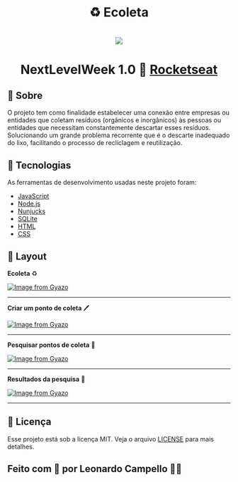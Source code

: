 # <center> ♻️ Ecoleta </center>

<h1 align="center">
    <img src="https://i.gyazo.com/601e409ab7165ba0c90403556c4408c8.gif">
</h1>

# <center> NextLevelWeek 1.0 🚀 [Rocketseat](https://rocketseat.com.br/) </center>

## 📑 Sobre 

O projeto tem como finalidade estabelecer uma conexão entre empresas ou entidades que coletam resíduos (orgânicos e inorgânicos) às pessoas ou entidades que necessitam constantemente descartar esses resíduos. Solucionando um grande problema recorrente que é o descarte inadequado do lixo, facilitando o processo de recliclagem e reutilização.

## 🧰 Tecnologias 

As ferramentas de desenvolvimento usadas neste projeto foram:

- [JavaScript](https://developer.mozilla.org/pt-BR/docs/Web/JavaScript)
- [Node.js](https://nodejs.org/en/)
- [Nunjucks](https://mozilla.github.io/nunjucks/)
- [SQLite](https://github.com/mapbox/node-sqlite3)
- [HTML](https://developer.mozilla.org/pt-BR/docs/Web/HTML)
- [CSS](https://developer.mozilla.org/pt-BR/docs/Web/CSS)

## 🎨 Layout

**Ecoleta** ♻️

[![Image from Gyazo](https://i.gyazo.com/af93c666f1d2113d1ad255cb2bc481b9.png)](https://gyazo.com/af93c666f1d2113d1ad255cb2bc481b9)

---

**Criar um ponto de coleta** 🖊️

[![Image from Gyazo](https://i.gyazo.com/a6f2d1f879ca1e3142686a9e3a0d49be.png)](https://gyazo.com/a6f2d1f879ca1e3142686a9e3a0d49be)

---

**Pesquisar pontos de coleta** 🔎

[![Image from Gyazo](https://i.gyazo.com/103c04118c56a580b7a1733d78d06ef0.png)](https://gyazo.com/103c04118c56a580b7a1733d78d06ef0)

---

**Resultados da pesquisa** 📄

[![Image from Gyazo](https://i.gyazo.com/7104ec9f4aef9bc650aa9d068f98ce73.png)](https://gyazo.com/7104ec9f4aef9bc650aa9d068f98ce73)

---

## 📝 Licença

Esse projeto está sob a licença MIT. Veja o arquivo [LICENSE](/LICENSE) para mais detalhes.

## Feito com 💚 por Leonardo Campello 🙋‍♂️